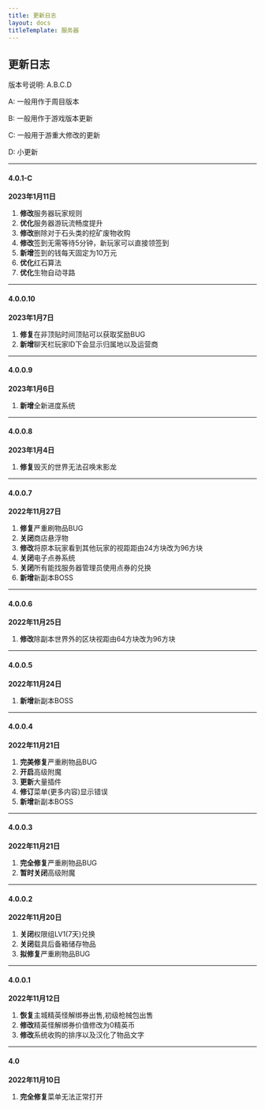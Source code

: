 ```yaml
---
title: 更新日志
layout: docs
titleTemplate: 服务器
---
```

## 更新日志

版本号说明: A.B.C.D

A: 一般用作于周目版本

B: 一般用作于游戏版本更新

C: 一般用于游重大修改的更新

D: 小更新

------------
#### 4.0.1-C
**2023年1月11日**
1. **修改**服务器玩家规则
2. **优化**服务器游玩流畅度提升
3. **修改**删除对于石头类的挖矿废物收购
4. **修改**签到无需等待5分钟，新玩家可以直接领签到
5. **新增**签到的钱每天固定为10万元
6. **优化**红石算法
7. **优化**生物自动寻路
---
#### 4.0.0.10
**2023年1月7日**
1. **修复**在非顶贴时间顶贴可以获取奖励BUG
2. **新增**聊天栏玩家ID下会显示归属地以及运营商
---
#### 4.0.0.9
**2023年1月6日**
1. **新增**全新进度系统
---
#### 4.0.0.8
**2023年1月4日**
1. **修复**毁灭的世界无法召唤末影龙
---
#### 4.0.0.7
**2022年11月27日**
1. **修复**严重刷物品BUG
2. **关闭**商店悬浮物
3. **修改**将原本玩家看到其他玩家的视距距由24方块改为96方块
4. **关闭**电子点券系统
5. **关闭**所有能找服务器管理员使用点券的兑换
6. **新增**新副本BOSS
---
#### 4.0.0.6
**2022年11月25日**
1. **修改**除副本世界外的区块视距由64方块改为96方块
---
#### 4.0.0.5
**2022年11月24日**
1. **新增**新副本BOSS
 ---
#### 4.0.0.4
**2022年11月21日**
1. **完美修复**严重刷物品BUG
2. **开启**高级附魔
3. **更新**大量插件
4. **修订**菜单(更多内容)显示错误
5. **新增**新副本BOSS
---
#### 4.0.0.3
**2022年11月21日**
1. **完全修复**严重刷物品BUG
2. **暂时关闭**高级附魔
---
#### 4.0.0.2
**2022年11月20日**
1. **关闭**权限组LV1(7天)兑换
2. **关闭**载具后备箱储存物品
3. **拟修复**严重刷物品BUG
---
#### 4.0.0.1
**2022年11月12日**
1. **恢复**主城精英怪解绑券出售,初级枪械包出售
2. **修改**精英怪解绑券价值修改为0精英币
3. **修改**系统收购的排序以及汉化了物品文字
---
#### 4.0
**2022年11月10日**
1. **完全修复**菜单无法正常打开 